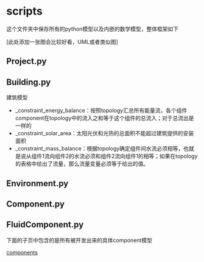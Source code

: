 # scripts

这个文件夹中保存所有的python模型以及内嵌的数学模型，整体框架如下

[此处添加一张图会比较好看，UML或者类似图]

## Project.py

## Building.py

建筑模型

- _constraint_energy_balance：按照topology汇总所有能量流，各个组件component在topology中的流入之和等于这个组件的总流入；对于总流出是一样的
- _constraint_solar_area：太阳光伏和光热的总面积不能超过建筑提供的安装面积
- _constraint_mass_balance：根据topology确定组件间水流必须相等，也就是说从组件1流向组件2的水流必须和组件2流向组件1的相等；如果在topology的表格中给出了流量，那么流量变量必须等于给出的值。

## Environment.py

## Component.py

## FluidComponent.py

下面的子页中包含的是所有被开发出来的具体component模型

[components](../build/html/scripts%2035569fafe9f549e68c62f81531e80ec9/components%207a924a6c161e436ca56edfeecb9d0234.md)